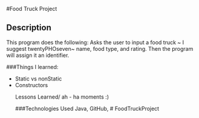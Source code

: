 #Food Truck Project

## Description 
This program does the following: Asks the user to input a food truck ~ I suggest twentyPHOseven~ name, food type, and rating. Then the program will assign it an identifier. 

###Things I learned:
<ul>
<li> Static vs nonStatic </li>
<li> Constructors </li>

Lessons Learned/ ah - ha moments :) 

###Technologies Used
Java, GitHub, # FoodTruckProject
